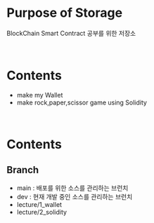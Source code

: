 # Purpose of Storage
BlockChain Smart Contract 공부를 위한 저장소

<br/>

# Contents
- make my Wallet
- make rock,paper,scissor game using Solidity 
 
<br/>

# Contents
## Branch
- main : 배포를 위한 소스를 관리하는 브런치
- dev : 현재 개발 중인 소스를 관리하는 브런치
- lecture/1_wallet
- lecture/2_solidity 
